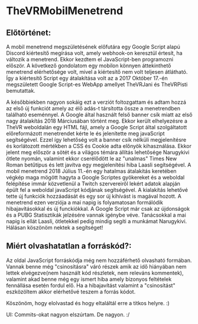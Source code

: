 # TheVRMobilMenetrend

## Előtörténet:
A mobil menetrend megszületésének előfutára egy Google Script alapú Discord kiértesítő megírása volt, amely webhook-on keresztül értesít, ha változik a menetrend. Ekkor kezdtem el JavaScript-ben programozni először. A következő gondolatom egy mobilon könnyen áttekinthető menetrend elérhetősége volt, mivel a kiértesítő nem volt teljesen átlátható. Így a kiértesítő Script egy átalakítása volt az a 2017 Október 17.-én megszületett Google Script-es WebApp amellyet TheVRJani és TheVRPisti bemutattak.

A későbbiekben nagyon sokáig ezt a verziót foltozgattam és adtam hozzá az első új funkciót amely az élő adás-t társította össze a menetrendben található eseménnyel. 
A Google által használt felső banner csík miatt az első nagy átalakítás 2018 Márciusában történt meg. Ekkor került elhelyezésre a TheVR weboldalán egy HTML fájl, amely a Google Script által szolgáltatott előreformázott menetrendet kérte le és jelenítette meg javaScript segítségével. Ezzel így lehetőség volt a banner csík nélküli megjelenítésre és korlátozott mértékben a CSS és Cookie adta előnyök kihasználása. Ekkor jelent meg először a sötét és a világos témára állítás lehetősége Narugykivi ötlete nyomán, valamint ekkor cserélődött le az "unalmas" Times New Roman betűtípus és lett javítva egy megjelenítési hiba Laasli segítségével.
A mobil menetrend 2018 Július 11.-én egy hatalmas átalakítás keretében végkép maga mögött hagyta a Google Scriptes gyökereket és a weboldal felépítése immár közvetlenül a Twitch szervereiről lekért adatok alapján épült fel a weboldal javaScript kódjának segítségével. A kialakítás lehetővé tette új funkciók hozzáadását és egy sor új kihívást is magával hozott. A menetrend ezen verziója a mai napig is folyamatosan formálódik hibajavításokkal és új funckiókkal. A  Google Script már csak az újdonságok és a PUBG Statisztikák jelzésére vannak igénybe véve. Tanácsokkal a mai napig is ellát Laasli, ötletekkel pedig mindig segíti a munkámat Narugykivi. Hálásan köszönöm nektek a segítséget! 

## Miért olvashatatlan a forráskód?:
Az oldal JavaScript forráskódja még nem hozzáférhető olvasható formában. Vannak benne még "csinosításra" váró részek amik az idő hiányában nem lettek elvégezve(nem használt kód részletek, nem releváns kommentek), valamint akad benne még egy ismert hiba amely bizonyos feltételek fennállása esetén fordul elő. Ha a hibajavítást valamint a "csinosítást" eszközöltem akkor elérhetővé teszem a forrás kódot. 

Köszönöm, hogy elolvastad és hogy eltaláltál erre a titkos helyre. :)

UI:
Commits-okat nagyon elszúrtam. De nagyon. :/



